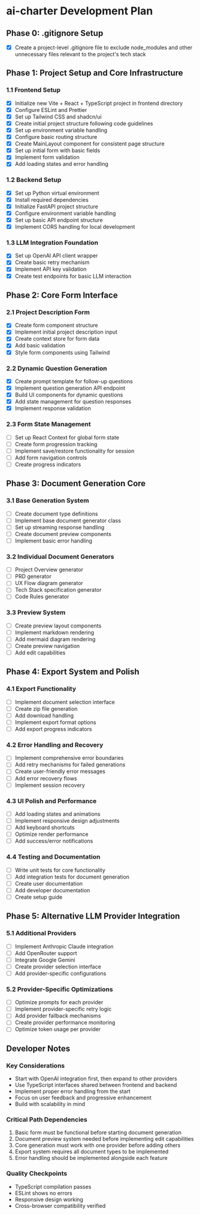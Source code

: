 # ai-charter Development Plan

## Phase 0: .gitignore Setup

- [x] Create a project-level .gitignore file to exclude node_modules and other unnecessary files relevant to the project's tech stack

## Phase 1: Project Setup and Core Infrastructure

### 1.1 Frontend Setup
- [x] Initialize new Vite + React + TypeScript project in frontend directory
- [x] Configure ESLint and Prettier
- [x] Set up Tailwind CSS and shadcn/ui
- [x] Create initial project structure following code guidelines
- [x] Set up environment variable handling
- [x] Configure basic routing structure
- [x] Create MainLayout component for consistent page structure
- [x] Set up initial form with basic fields
- [x] Implement form validation
- [x] Add loading states and error handling

### 1.2 Backend Setup
- [x] Set up Python virtual environment
- [x] Install required dependencies
- [x] Initialize FastAPI project structure
- [x] Configure environment variable handling
- [x] Set up basic API endpoint structure
- [x] Implement CORS handling for local development

### 1.3 LLM Integration Foundation
- [x] Set up OpenAI API client wrapper
- [x] Create basic retry mechanism
- [x] Implement API key validation
- [x] Create test endpoints for basic LLM interaction

## Phase 2: Core Form Interface

### 2.1 Project Description Form
- [x] Create form component structure
- [x] Implement initial project description input
- [x] Create context store for form data
- [x] Add basic validation
- [x] Style form components using Tailwind

### 2.2 Dynamic Question Generation
- [x] Create prompt template for follow-up questions
- [x] Implement question generation API endpoint
- [x] Build UI components for dynamic questions
- [x] Add state management for question responses
- [x] Implement response validation

### 2.3 Form State Management
- [ ] Set up React Context for global form state
- [ ] Create form progression tracking
- [ ] Implement save/restore functionality for session
- [ ] Add form navigation controls
- [ ] Create progress indicators

## Phase 3: Document Generation Core

### 3.1 Base Generation System
- [ ] Create document type definitions
- [ ] Implement base document generator class
- [ ] Set up streaming response handling
- [ ] Create document preview components
- [ ] Implement basic error handling

### 3.2 Individual Document Generators
- [ ] Project Overview generator
- [ ] PRD generator
- [ ] UX Flow diagram generator
- [ ] Tech Stack specification generator
- [ ] Code Rules generator

### 3.3 Preview System
- [ ] Create preview layout components
- [ ] Implement markdown rendering
- [ ] Add mermaid diagram rendering
- [ ] Create preview navigation
- [ ] Add edit capabilities

## Phase 4: Export System and Polish

### 4.1 Export Functionality
- [ ] Implement document selection interface
- [ ] Create zip file generation
- [ ] Add download handling
- [ ] Implement export format options
- [ ] Add export progress indicators

### 4.2 Error Handling and Recovery
- [ ] Implement comprehensive error boundaries
- [ ] Add retry mechanisms for failed generations
- [ ] Create user-friendly error messages
- [ ] Add error recovery flows
- [ ] Implement session recovery

### 4.3 UI Polish and Performance
- [ ] Add loading states and animations
- [ ] Implement responsive design adjustments
- [ ] Add keyboard shortcuts
- [ ] Optimize render performance
- [ ] Add success/error notifications

### 4.4 Testing and Documentation
- [ ] Write unit tests for core functionality
- [ ] Add integration tests for document generation
- [ ] Create user documentation
- [ ] Add developer documentation
- [ ] Create setup guide

## Phase 5: Alternative LLM Provider Integration

### 5.1 Additional Providers
- [ ] Implement Anthropic Claude integration
- [ ] Add OpenRouter support
- [ ] Integrate Google Gemini
- [ ] Create provider selection interface
- [ ] Add provider-specific configurations

### 5.2 Provider-Specific Optimizations
- [ ] Optimize prompts for each provider
- [ ] Implement provider-specific retry logic
- [ ] Add provider fallback mechanisms
- [ ] Create provider performance monitoring
- [ ] Optimize token usage per provider

## Developer Notes

### Key Considerations
- Start with OpenAI integration first, then expand to other providers
- Use TypeScript interfaces shared between frontend and backend
- Implement proper error handling from the start
- Focus on user feedback and progressive enhancement
- Build with scalability in mind

### Critical Path Dependencies
1. Basic form must be functional before starting document generation
2. Document preview system needed before implementing edit capabilities
3. Core generation must work with one provider before adding others
4. Export system requires all document types to be implemented
5. Error handling should be implemented alongside each feature

### Quality Checkpoints
- TypeScript compilation passes
- ESLint shows no errors
- Responsive design working
- Cross-browser compatibility verified